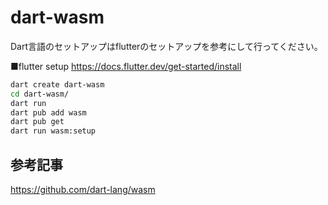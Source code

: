 # dart-wasm 

Dart言語のセットアップはflutterのセットアップを参考にして行ってください。

■flutter setup
https://docs.flutter.dev/get-started/install


```bash
dart create dart-wasm
cd dart-wasm/
dart run
dart pub add wasm
dart pub get
dart run wasm:setup
```

## 参考記事
https://github.com/dart-lang/wasm
